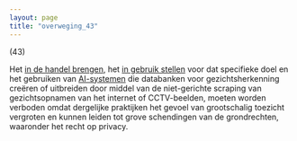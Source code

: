 ```yaml
---
layout: page
title: "overweging_43"
---
```


(43)

Het [in de handel brengen](a3.md#^handel), het [in gebruik stellen](a3.md#^gebruik) voor dat specifieke doel en het gebruiken van [AI-systemen](a3.md#^ai-systeem) die databanken voor gezichtsherkenning creëren of uitbreiden door middel van de niet-gerichte scraping van gezichtsopnamen van het internet of CCTV-beelden, moeten worden verboden omdat dergelijke praktijken het gevoel van grootschalig toezicht vergroten en kunnen leiden tot grove schendingen van de grondrechten, waaronder het recht op privacy.